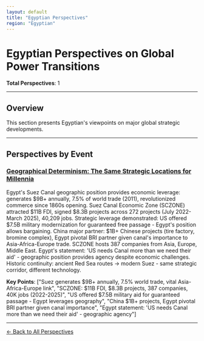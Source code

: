 ```yaml
---
layout: default
title: "Egyptian Perspectives"
region: "Egyptian"
---
```


# Egyptian Perspectives on Global Power Transitions

**Total Perspectives**: 1

---

## Overview

This section presents Egyptian's viewpoints on major global strategic developments.

---

## Perspectives by Event

### [Geographical Determinism: The Same Strategic Locations for Millennia](/events/geographical-determinism-the-same-strategic-locations-for-millennia)

Egypt's Suez Canal geographic position provides economic leverage: generates $9B+ annually, 7.5% of world trade (2011), revolutionized commerce since 1860s opening. Suez Canal Economic Zone (SCZONE) attracted $11B FDI, signed $8.3B projects across 272 projects (July 2022-March 2025), 40,209 jobs. Strategic leverage demonstrated: US offered $7.5B military modernization for guaranteed free passage - Egypt's position allows bargaining. China major partner: $1B+ Chinese projects (tire factory, bromine complex), Egypt pivotal BRI partner given canal's importance to Asia-Africa-Europe trade. SCZONE hosts 387 companies from Asia, Europe, Middle East. Egypt's statement: 'US needs Canal more than we need their aid' - geographic position provides agency despite economic challenges. Historic continuity: ancient Red Sea routes → modern Suez - same strategic corridor, different technology.

**Key Points**: ["Suez generates $9B+ annually, 7.5% world trade, vital Asia-Africa-Europe link", "SCZONE: $11B FDI, $8.3B projects, 387 companies, 40K jobs (2022-2025)", "US offered $7.5B military aid for guaranteed passage - Egypt leverages geography", "China $1B+ projects, Egypt pivotal BRI partner given canal importance", "Egypt statement: 'US needs Canal more than we need their aid' - geographic agency"]

---



[← Back to All Perspectives](/perspectives/)
